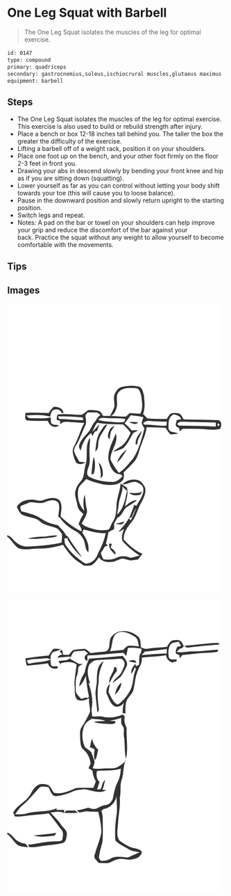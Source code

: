 # One Leg Squat with Barbell

> The One Leg Squat isolates the muscles of the leg for optimal exercise.

``` 
id: 0147 
type: compound 
primary: quadriceps 
secondary: gastrocnemius,soleus,ischiocrural muscles,glutaeus maximus 
equipment: barbell 
``` 


## Steps


 - The One Leg Squat isolates the muscles of the leg for optimal exercise. This exercise is also used to build or rebuild strength after injury.
 - Place a bench or box 12-18 inches tall behind you. The taller the box the greater the difficulty of the exercise.
 - Lifting a barbell off of a weight rack, position it on your shoulders.
 - Place one foot up on the bench, and your other foot firmly on the floor 2-3 feet in front you.
 - Drawing your abs in descend slowly by bending your front knee and hip as if you are sitting down (squatting).
 - Lower yourself as far as you can control without letting your body shift towards your toe (this will cause you to loose balance).
 - Pause in the downward position and slowly return upright to the starting position.
 - Switch legs and repeat.
 - Notes: A pad on the bar or towel on your shoulders can help improve your grip and reduce the discomfort of the bar against your back. Practice the squat without any weight to allow yourself to become comfortable with the movements.

## Tips



## Images

![](./../svg/0147-relaxation.svg "")

![](./../svg/0147-tension.svg "")

